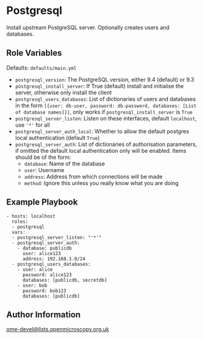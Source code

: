 Postgresql
==========

Install upstream PostgreSQL server.
Optionally creates users and databases.


Role Variables
--------------

Defaults: `defaults/main.yml`

- `postgresql_version`: The PostgreSQL version, either 9.4 (default) or 9.3
- `postgresql_install_server`: If True (default) install and initialise the server, otherwise only install the client
- `postgresql_users_databases`: List of dictionaries of users and databases in the form `[{user: db-user, password: db-password, databases: [List of database names]}]`, only works if `postgresql_install_server` is `True`
- `postgresql_server_listen`: Listen on these interfaces, default `localhost`, use `'*'` for all
- `postgresql_server_auth_local`: Whether to allow the default postgres local authentication (default `True`)
- `postgresql_server_auth`: List of dictionaries of authorisation parameters, if omitted the default local authentication only will be enabled. Items should be of the form:
  - `database`: Name of the database
  - `user`: Username
  - `address`: Address from which connections will be made
  - `method`: Ignore this unless you really know what you are doing


Example Playbook
----------------

    - hosts: localhost
      roles:
      - postgresql
      vars:
      - postgresql_server_listen: "'*'"
      - postgresql_server_auth:
        - database: publicdb
          user: alice123
          address: 192.168.1.0/24
      - postgresql_users_databases:
        - user: alice
          password: alice123
          databases: [publicdb, secretdb]
        - user: bob
          password: bob123
          databases: [publicdb]



Author Information
------------------

ome-devel@lists.openmicroscopy.org.uk
